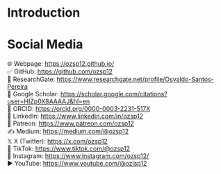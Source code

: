 # Introduction


# Social Media
🌐 Webpage: https://ozsp12.github.io/  
✅ GitHub: https://github.com/ozsp12  
🧪 ResearchGate: https://www.researchgate.net/profile/Osvaldo-Santos-Pereira  
🔬 Google Scholar: https://scholar.google.com/citations?user=HIZp0X8AAAAJ&hl=en  
🧾 ORCID: https://orcid.org/0000-0003-2231-517X  
💼 LinkedIn: https://www.linkedin.com/in/ozsp12  
🧡 Patreon: https://www.patreon.com/ozsp12  
✍️ Medium: https://medium.com/@ozsp12  
𝕏  X (Twitter): https://x.com/ozsp12  
📱 TikTok: https://www.tiktok.com/@ozsp12  
📸 Instagram: https://www.instagram.com/ozsp12/  
▶️ YouTube: https://www.youtube.com/@ozlsp12  
